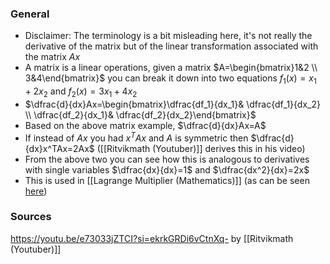 ### General
- Disclaimer: The terminology is a bit misleading here, it's not really the derivative of the matrix but of the linear transformation associated with the matrix $Ax$
- A matrix is a linear operations, given a matrix $A=\begin{bmatrix}1&2 \\ 3&4\end{bmatrix}$ you can break it down into two equations $f_1(x)=x_1+2x_2$ and $f_2(x)=3x_1+4x_2$ 
- $\dfrac{d}{dx}Ax=\begin{bmatrix}\dfrac{df_1}{dx_1}& \dfrac{df_1}{dx_2} \\ \dfrac{df_2}{dx_1}& \dfrac{df_2}{dx_2}\end{bmatrix}$
- Based on the above matrix example, $\dfrac{d}{dx}Ax=A$
- If instead of $Ax$ you had $x^TAx$ and $A$ is symmetric then $\dfrac{d}{dx}x^TAx=2Ax$ ([[Ritvikmath (Youtuber)]] derives this in his video)
- From the above two you can see how this is analogous to derivatives with single variables $\dfrac{dx}{dx}=1$ and $\dfrac{dx^2}{dx}=2x$
- This is used in [[Lagrange Multiplier (Mathematics)]] (as can be seen [here](https://youtu.be/6oZT72-nnyI?si=ULCIvl2nRuej_NDe))


### Sources
https://youtu.be/e73033jZTCI?si=ekrkGRDi6vCtnXq- by [[Ritvikmath (Youtuber)]]